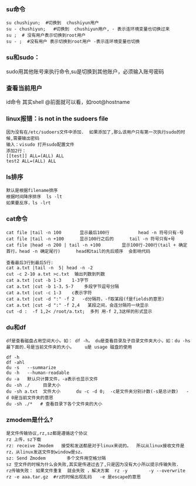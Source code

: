 ### su命令  

    su chushiyun;  #切换到  chushiyun用户
    su - chushiyun;   #切换到  chushiyun用户, - 表示连环境变量也切换过来
    su ;  # 没有用户表示切换到root用户
    su - ;  #没有用户 表示切换到root用户 -表示连环境变量也切换

### su和sudo：  
sudo用其他账号来执行命令,su是切换到其他账户，必须输入账号密码

### 查看当前用户               
id命令     其实shell  @前面就可以看，如root@hostname


### linux报错：is not in the sudoers file   

    因为没有在/etc/sudoers文件中添加.  如果添加了,那么该用户只有第一次执行sudo的时候,需要输出密码  
    输入：visudo 打开sudo配置文件  
    添加2行：  
    [[test]] ALL=(ALL) ALL  
    test2 ALL=(ALL) ALL  


### ls排序   

    默认是根据filename排序  
    根据时间降序排序  ls -lt     
    如果要反序，ls -lrt  


### cat命令   

    cat file |tail -n 100       显示最后100行           head -n 符号只有-号
    cat file |tail -n +100      显示100行之后的      tail -n 符号只有+号
    cat file |head -n 200 | tail -n +100        显示100行-200行(tail + 确定首行，head -n 确定尾行)      head和tail的先后顺序  会影响代码

    查看最后3行到最后5行:
    cat a.txt |tail -n  5| head -n -2
    cut -c 2-10 a.txt >c.txt  输出列数到列数
    cat a.txt |cut -b 1-3    1-3字节
    cat a.txt |cut -b 1-3，5-7    多段字节逗号分隔
    cat a.txt |cut -c 1-3    c表示字符
    cat a.txt |cut -d ":" -f 2   -d分隔符，-f取某段(f是fields的意思)
    cat a.txt |cut -d ":" -f 2,4   某段之间，会连分隔符一块显示
    cut -d :  -f 1,2< /root/a.txt;  多列 用-f 2,3这样的形式显示


### du和df   

    df是查看磁盘占用空间大小。如： df -h。 du是查看目录及子目录文件夹大小，如：du -hs最下面的.号是当前文件夹的大小。    u是 usage 磁盘的使用

    df -h
    df -ahl
    du -s   --summarize
    du -h   --human-readable
    du -a   默认只计算文件，-a表示也显示文件
    du -sh ./     目录大小
    du -sh a.txt  文件大小      du -c -d 0;  -c是文件夹分别计数(-s是总计数)   -d 0是当前文件夹的意思
    du -sh ./*   # 查看目录下各个文件夹的大小

### zmodem是什么?   

    是文件传输协议,rz,sz都是遵循这个协议
    rz 上传，sz下载
    rz: receive Zmodem   接受和发送都是对于linux来说的。  所以从linux接收文件是rz，从linux发送文件到window是sz。
    sz: Send Zmodem        多个文件用空格分隔
    sz 空文件的时候为什么会失败,其实是传递过去了,只是因为没有大小所以提示传输失败.
    rz传输失败： 如果文件重复  就会失败 ，解决方案  rz -y        -y --overwrite
    rz -e aaa.tar.gz  #rz的时候出现乱码   -e 是escape的意思
